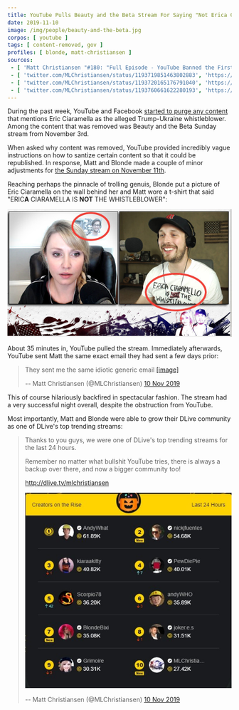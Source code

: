 ```yaml
---
title: YouTube Pulls Beauty and the Beta Stream For Saying "Not Erica Ciaramella"
date: 2019-11-10
image: /img/people/beauty-and-the-beta.jpg
corpos: [ youtube ]
tags: [ content-removed, gov ]
profiles: [ blonde, matt-christiansen ]
sources:
 - [ 'Matt Christiansen "#180: "Full Episode - YouTube Banned the First 36 Minutes" on BitChute (13 Nov 2019)', 'https://www.bitchute.com/video/W5ifp4nPNJ63/' ]
 - [ 'twitter.com/MLChristiansen/status/1193719851463802883', 'https://web.archive.org/web/20191111023931/https:/twitter.com/MLChristiansen/status/1193719851463802883' ]
 - [ 'twitter.com/MLChristiansen/status/1193720165176791040', 'https://web.archive.org/web/20191111025447/https:/twitter.com/MLChristiansen/status/1193720165176791040' ]
 - [ 'twitter.com/MLChristiansen/status/1193760661622280193', 'https://web.archive.org/web/20191111052512/https:/twitter.com/MLChristiansen/status/1193760661622280193' ]
---
```


During the past week, YouTube and Facebook [started to purge any
content](/e/facebook-youtube-purge-mentions-of-eric-ciaramella-as-alleged-whistleblower/)
that mentions Eric Ciaramella as the alleged Trump-Ukraine whistleblower.
Among the content that was removed was Beauty and the Beta Sunday stream from
November 3rd.

When asked why content was removed, YouTube provided incredibly vague
instructions on how to santize certain content so that it could be republished.
In response, Matt and Blonde made a couple of minor adjustments for [the Sunday
stream on November 11th](https://www.bitchute.com/video/W5ifp4nPNJ63/).

Reaching perhaps the pinnacle of trolling genuis, Blonde put a picture of Eric
Ciaramella on the wall behind her and Matt wore a t-shirt that said "ERIC**A**
CIARAMELLA IS **NOT** THE WHISTLEBLOWER":

![Beauty and the Beta](its-not-erica-ciaramella.jpg)

About 35 minutes in, YouTube pulled the stream. Immediately afterwards,
YouTube sent Matt the same exact email they had sent a few days prior:

> They sent me the same idiotic generic email
> [[image]](email-from-youtube.png)
>
> -- Matt Christiansen (@MLChristiansen) [10 Nov 2019](https://web.archive.org/web/20191111025447/https:/twitter.com/MLChristiansen/status/1193720165176791040)

This of course hilariously backfired in spectacular fashion. The stream had a
very successful night overall, despite the obstruction from YouTube.

Most importantly, Matt and Blonde were able to grow their DLive community as
one of DLive's top trending streams:

> Thanks to you guys, we were one of DLive's top trending streams for the last
> 24 hours.
>
> Remember no matter what bullshit YouTube tries, there is always a backup over
> there, and now a bigger community too!
>
> http://dlive.tv/mlchristiansen
>
> ![image](dlive-top10.jpg)
>
> -- Matt Christiansen (@MLChristiansen) [10 Nov 2019](https://web.archive.org/web/20191111052512/https:/twitter.com/MLChristiansen/status/1193760661622280193)
